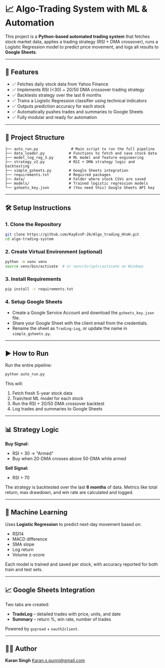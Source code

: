 # 📈 Algo-Trading System with ML & Automation

This project is a **Python-based automated trading system** that fetches stock market data, applies a trading strategy (RSI + DMA crossover), runs a Logistic Regression model to predict price movement, and logs all results to **Google Sheets**.

---

## 🚀 Features

- ✅ Fetches daily stock data from Yahoo Finance
- ✅ Implements RSI (<30) + 20/50 DMA crossover trading strategy
- ✅ Backtests strategy over the last 6 months
- ✅ Trains a Logistic Regression classifier using technical indicators
- ✅ Outputs prediction accuracy for each stock
- ✅ Automatically pushes trades and summaries to Google Sheets
- ✅ Fully modular and ready for automation

---

## 📂 Project Structure

```
├── auto_run.py               # Main script to run the full pipeline
├── data_loader.py           # Functions to fetch and save stock data
├── model_log_reg_3.py       # ML model and feature engineering
├── strategy_v2.py           # RSI + DMA strategy logic and backtesting
├── simple_gsheets.py        # Google Sheets integration
├── requirements.txt         # Required packages
├── data/                    # Folder where stock CSVs are saved
├── models/                  # Trained logistic regression models
└── gsheets_key.json         # (You need this) Google Sheets API key
```

---

## 🛠️ Setup Instructions

### 1. Clone the Repository

```bash
git clone https://github.com/KayEssP-26/Algo_trading_HtoH.git
cd algo-trading-system
```

### 2. Create Virtual Environment (optional)

```bash
python -m venv venv
source venv/bin/activate  # or venv\Scripts\activate on Windows
```

### 3. Install Requirements

```bash
pip install -r requirements.txt
```

### 4. Setup Google Sheets

- Create a Google Service Account and download the `gsheets_key.json` file.
- Share your Google Sheet with the client email from the credentials.
- Rename the sheet as `Trading-Log`, or update the name in `simple_gsheets.py`.

---

## ▶️ How to Run

Run the entire pipeline:

```bash
python auto_run.py
```

This will:
1. Fetch fresh 5-year stock data
2. Train/test ML model for each stock
3. Run the RSI + 20/50 DMA crossover backtest
4. Log trades and summaries to Google Sheets

---

## 📊 Strategy Logic

**Buy Signal:**
- RSI < 30 → "Armed"
- Buy when 20-DMA crosses above 50-DMA while armed

**Sell Signal:**
- RSI > 70

The strategy is backtested over the last **6 months** of data. Metrics like total return, max drawdown, and win rate are calculated and logged.

---

## 🤖 Machine Learning

Uses **Logistic Regression** to predict next-day movement based on:
- RSI14
- MACD difference
- SMA slope
- Log return
- Volume z-score

Each model is trained and saved per stock, with accuracy reported for both train and test sets.

---

## 📈 Google Sheets Integration

Two tabs are created:
- **TradeLog** – detailed trades with price, units, and date
- **Summary** – return %, win rate, number of trades

Powered by `gspread` + `oauth2client`.

---


## 🙋‍♂️ Author

**Karan Singh** 
Karan.s.punni@gmail.com
